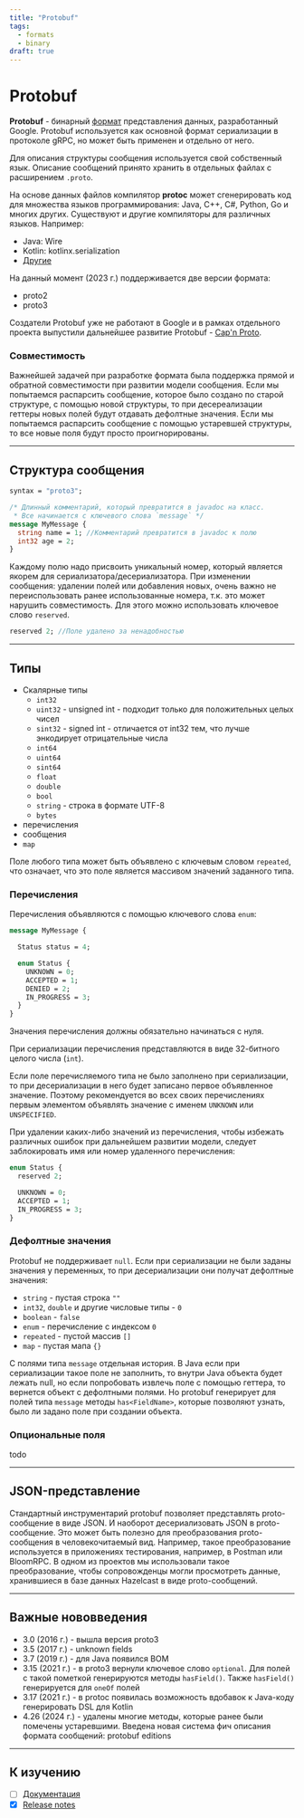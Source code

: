 ```yaml
---
title: "Protobuf"
tags:
  - formats
  - binary
draft: true
---
```


# Protobuf

**Protobuf** - бинарный [формат](./formats.md) представления данных, разработанный Google.
Protobuf используется как основной формат сериализации в протоколе gRPC, но может быть применен и отдельно от него.

Для описания структуры сообщения используется свой собственный язык.
Описание сообщений принято хранить в отдельных файлах с расширением `.proto`.

На основе данных файлов компилятор __protoc__ может сгенерировать код для множества языков программирования: Java, C++, C#, Python, Go и многих других.
Существуют и другие компиляторы для различных языков. Например:
- Java: Wire
- Kotlin: kotlinx.serialization
- [Другие](https://github.com/protocolbuffers/protobuf/blob/main/docs/third_party.md)

На данный момент (2023 г.) поддерживается две версии формата:
- proto2
- proto3

Создатели Protobuf уже не работают в Google и в рамках отдельного проекта выпустили дальнейшее развитие Protobuf - [Cap'n Proto](https://capnproto.org/).

### Совместимость
Важнейшей задачей при разработке формата была поддержка прямой и обратной совместимости при развитии модели сообщения.
Если мы попытаемся распарсить сообщение, которое было создано по старой структуре, с помощью новой структуры, то при десереализации геттеры новых полей будут отдавать дефолтные значения.
Если мы попытаемся распарсить сообщение с помощью устаревшей структуры, то все новые поля будут просто проигнорированы.

---
## Структура сообщения
```proto
syntax = "proto3";

/* Длинный комментарий, который превратится в javadoc на класс.
 * Все начинается с ключевого слова `message` */
message MyMessage {
  string name = 1; //Комментарий превратится в javadoc к полю
  int32 age = 2;
}
```

Каждому полю надо присвоить уникальный номер, который является якорем для сериализатора/десериализатора.
При изменении сообщения: удалении полей или добавления новых, очень важно не переиспользовать ранее использованные номера, т.к. это может нарушить совместимость.
Для этого можно использовать ключевое слово `reserved`.
```proto
reserved 2; //Поле удалено за ненадобностью
```

---
## Типы

- Скалярные типы
  - `int32`
  - `uint32` - unsigned int - подходит только для положительных целых чисел
  - `sint32` - signed int - отличается от int32 тем, что лучше энкодирует отрицательные числа
  - `int64`
  - `uint64`
  - `sint64`
  - `float`
  - `double`
  - `bool`
  - `string` - строка в формате UTF-8
  - `bytes`
- перечисления
- сообщения
- `map`

Поле любого типа может быть объявлено с ключевым словом `repeated`, что означает, что это поле является массивом значений заданного типа.

### Перечисления

Перечисления объявляются с помощью ключевого слова `enum`:
```proto
message MyMessage {

  Status status = 4;

  enum Status {
    UNKNOWN = 0;
    ACCEPTED = 1;
    DENIED = 2;
    IN_PROGRESS = 3;
  }
}
```
Значения перечисления должны обязательно начинаться с нуля.

При сериализации перечисления представляются в виде 32-битного целого числа (`int`).

Если поле перечисляемого типа не было заполнено при сериализации, то при десериализации в него будет записано первое объявленное значение.
Поэтому рекомендуется во всех своих перечислениях первым элементом объявлять значение с именем `UNKNOWN` или `UNSPECIFIED`.

При удалении каких-либо значений из перечисления, чтобы избежать различных ошибок при дальнейшем развитии модели, следует заблокировать имя или номер удаленного перечисления:
```proto
enum Status {
  reserved 2;

  UNKNOWN = 0;
  ACCEPTED = 1;
  IN_PROGRESS = 3;
}
```

### Дефолтные значения
Protobuf не поддерживает `null`.
Если при сериализации не были заданы значения у переменных, то при десериализации они получат дефолтные значения:
- `string` - пустая строка `""`
- `int32`, `double` и другие числовые типы - `0`
- `boolean` - `false`
- `enum` - перечисление с индексом `0`
- `repeated` - пустой массив `[]`
- `map` - пустая мапа `{}`

С полями типа `message` отдельная история. 
В Java если при сериализации такое поле не заполнить, то внутри Java объекта будет лежать null, но если попробовать извлечь поле с помощью геттера, то вернется объект с дефолтными полями.
Но protobuf генерирует для полей типа `message` методы `has<FieldName>`, которые позволяют узнать, было ли задано поле при создании объекта.


### Опциональные поля
todo


---
## JSON-представление
Стандартный инструментарий protobuf позволяет представлять proto-сообщение в виде JSON.
И наоборот десериализовать JSON в proto-сообщение.
Это может быть полезно для преобразования proto-сообщения в человекочитаемый вид.
Например, такое преобразование используется в приложениях тестирования, например, в Postman или BloomRPC.
В одном из проектов мы использовали такое преобразование, чтобы сопровожденцы могли просмотреть данные, хранившиеся в базе данных Hazelcast в виде proto-сообщений.


---
## Важные нововведения

- 3.0 (2016 г.) - вышла версия proto3
- 3.5 (2017 г.) - unknown fields
- 3.7 (2019 г.) - для Java появился BOM
- 3.15 (2021 г.) - в proto3 вернули ключевое слово `optional`. Для полей с такой пометкой генерируются методы `hasField()`. Также `hasField()` генерируется для `oneOf` полей
- 3.17 (2021 г.) - в protoc появилась возможность вдобавок к Java-коду генерировать DSL для Kotlin
- 4.26 (2024 г.) - удалены многие методы, которые ранее были помечены устаревшими. Введена новая система фич описания формата сообщений: protobuf editions


---
## К изучению
- [ ] [Документация](https://developers.google.com/protocol-buffers/docs/proto3)
- [X] [Release notes](https://github.com/protocolbuffers/protobuf/releases)
